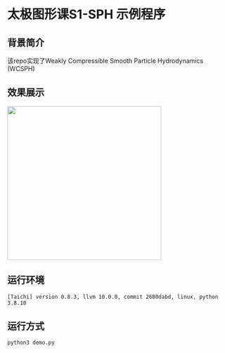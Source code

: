 # 太极图形课S1-SPH 示例程序

## 背景简介
该repo实现了Weakly Compressible Smooth Particle Hydrodynamics (WCSPH) 

## 效果展示

<img src="./imgs/wcsph.gif" width="350">


## 运行环境

```
[Taichi] version 0.8.3, llvm 10.0.0, commit 2680dabd, linux, python 3.8.10
```

## 运行方式
`python3 demo.py`